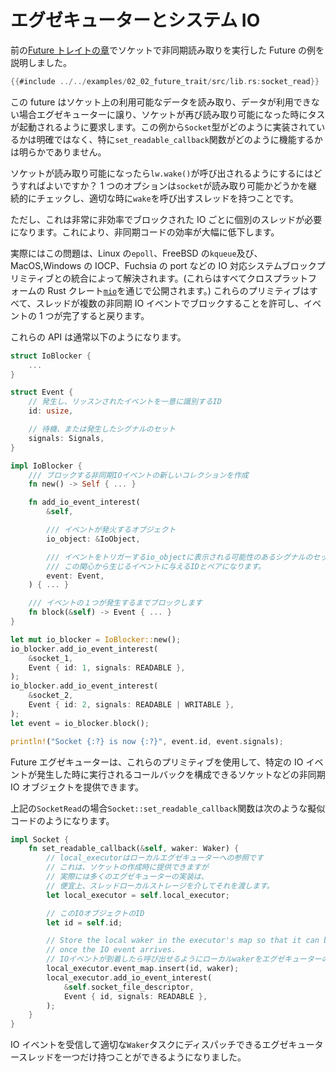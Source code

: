 # エグゼキューターとシステム IO

前の[Future トレイトの章](./02_future.md)でソケットで非同期読み取りを実行した Future の例を説明しました。

```rust
{{#include ../../examples/02_02_future_trait/src/lib.rs:socket_read}}
```

この future はソケット上の利用可能なデータを読み取り、データが利用できない場合エグゼキューターに譲り、ソケットが再び読み取り可能になった時にタスが起動されるように要求します。この例から`Socket`型がどのように実装されているかは明確ではなく、特に`set_readable_callback`関数がどのように機能するかは明らかでありません。

ソケットが読み取り可能になったら`lw.wake()`が呼び出されるようにするにはどうすればよいですか？ 1 つのオプションは`socket`が読み取り可能かどうかを継続的にチェックし、適切な時に`wake`を呼び出すスレッドを持つことです。

ただし、これは非常に非効率でブロックされた IO ごとに個別のスレッドが必要になります。これにより、非同期コードの効率が大幅に低下します。

実際にはこの問題は、Linux の`epoll`、FreeBSD の`kqueue`及び、MacOS,Windows の IOCP、Fuchsia の port などの IO 対応システムブロックプリミティブとの統合によって解決されます。(これらはすべてクロスプラットフォームの Rust クレート[`mio`](https://github.com/tokio-rs/mio)を通じで公開されます。)
これらのプリミティブはすべて、スレッドが複数の非同期 IO イベントでブロックすることを許可し、イベントの 1 つが完了すると戻ります。

これらの API は通常以下のようになります。

```rust
struct IoBlocker {
    ...
}

struct Event {
    // 発生し、リッスンされたイベントを一意に識別するID
    id: usize,

    // 待機、または発生したシグナルのセット
    signals: Signals,
}

impl IoBlocker {
    /// ブロックする非同期IOイベントの新しいコレクションを作成
    fn new() -> Self { ... }

    fn add_io_event_interest(
        &self,

        /// イベントが発火するオブジェクト
        io_object: &IoObject,

        /// イベントをトリガーするio_objectに表示される可能性のあるシグナルのセット
        /// この関心から生じるイベントに与えるIDとペアになります。
        event: Event,
    ) { ... }

    /// イベントの１つが発生するまでブロックします
    fn block(&self) -> Event { ... }
}

let mut io_blocker = IoBlocker::new();
io_blocker.add_io_event_interest(
    &socket_1,
    Event { id: 1, signals: READABLE },
);
io_blocker.add_io_event_interest(
    &socket_2,
    Event { id: 2, signals: READABLE | WRITABLE },
);
let event = io_blocker.block();

println!("Socket {:?} is now {:?}", event.id, event.signals);
```

Future エグゼキューターは、これらのプリミティブを使用して、特定の IO イベントが発生した時に実行されるコールバックを構成できるソケットなどの非同期 IO オブジェクトを提供できます。

上記の`SocketRead`の場合`Socket::set_readable_callback`関数は次のような擬似コードのようになります。

```rust
impl Socket {
    fn set_readable_callback(&self, waker: Waker) {
        // local_executorはローカルエグゼキューターへの参照です
        // これは、ソケットの作成時に提供できますが
        // 実際には多くのエグゼキューターの実装は、
        // 便宜上、スレッドローカルストレージを介してそれを渡します。
        let local_executor = self.local_executor;

        // このIOオブジェクトのID
        let id = self.id;

        // Store the local waker in the executor's map so that it can be called
        // once the IO event arrives.
        // IOイベントが到着したら呼び出せるようにローカルwakerをエグゼキューターのマップに保存します。
        local_executor.event_map.insert(id, waker);
        local_executor.add_io_event_interest(
            &self.socket_file_descriptor,
            Event { id, signals: READABLE },
        );
    }
}
```

IO イベントを受信して適切な`Waker`タスクにディスパッチできるエグゼキュータースレッドを一つだけ持つことができるようになりました。
